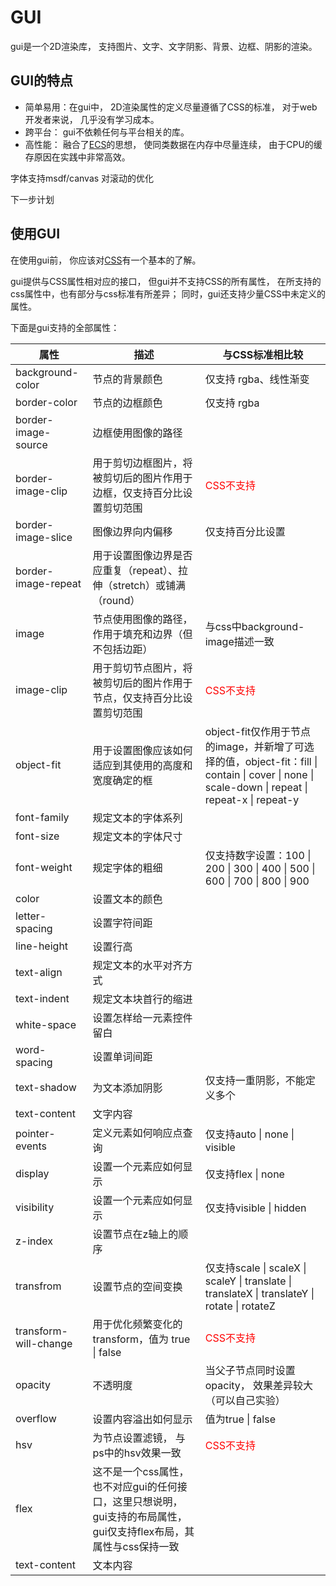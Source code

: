 # GUI

gui是一个2D渲染库， 支持图片、文字、文字阴影、背景、边框、阴影的渲染。

## GUI的特点

* 简单易用：在gui中， 2D渲染属性的定义尽量遵循了CSS的标准， 对于web开发者来说， 几乎没有学习成本。
* 跨平台： gui不依赖任何与平台相关的库。
* 高性能： 融合了[ECS](https://zhuanlan.zhihu.com/p/54164000)的思想， 使同类数据在内存中尽量连续， 由于CPU的缓存原因在实践中非常高效。

字体支持msdf/canvas
对滚动的优化

下一步计划



## 使用GUI

在使用gui前， 你应该对[CSS](https://developer.mozilla.org/zh-CN/docs/Web/CSS/Reference)有一个基本的了解。

gui提供与CSS属性相对应的接口， 但gui并不支持CSS的所有属性， 在所支持的css属性中，也有部分与css标准有所差异； 同时，gui还支持少量CSS中未定义的属性。

下面是gui支持的全部属性：

| 属性 | 描述 | 与CSS标准相比较 |
| ------ | ------ | ------ |
| background-color | 节点的背景颜色 | 仅支持 rgba、线性渐变 |
| border-color     | 节点的边框颜色 | 仅支持 rgba |
| border-image-source | 边框使用图像的路径 | |
| border-image-clip | 用于剪切边框图片，将被剪切后的图片作用于边框，仅支持百分比设置剪切范围 | <font color=red>CSS不支持</font> |
| border-image-slice | 图像边界向内偏移 | 仅支持百分比设置 |
| border-image-repeat | 用于设置图像边界是否应重复（repeat）、拉伸（stretch）或铺满（round） | |
| image | 节点使用图像的路径，作用于填充和边界（但不包括边距） | 与css中background-image描述一致 |
| image-clip | 用于剪切节点图片，将被剪切后的图片作用于节点，仅支持百分比设置剪切范围 | <font color=red>CSS不支持</font> |
| object-fit | 用于设置图像应该如何适应到其使用的高度和宽度确定的框 | object-fit仅作用于节点的image，并新增了可选择的值，object-fit：fill \| contain \| cover \| none \| scale-down \| repeat \| repeat-x \| repeat-y |
| font-family | 规定文本的字体系列 |  |
| font-size | 规定文本的字体尺寸 |  |
| font-weight | 规定字体的粗细 | 仅支持数字设置：100 \| 200 \| 300 \| 400 \| 500 \| 600 \| 700 \| 800 \| 900 |
| color | 设置文本的颜色 |  |
| letter-spacing | 设置字符间距 |  |
| line-height | 设置行高 |  |
| text-align | 规定文本的水平对齐方式 |  |
| text-indent | 规定文本块首行的缩进 |  |
| white-space | 设置怎样给一元素控件留白 |  |
| word-spacing | 设置单词间距 |  |
| text-shadow | 为文本添加阴影 | 仅支持一重阴影，不能定义多个 |
| text-content | 文字内容 |  |
| pointer-events | 定义元素如何响应点查询 | 仅支持auto \| none \| visible |
| display | 设置一个元素应如何显示 | 仅支持flex \| none |
| visibility | 设置一个元素应如何显示 | 仅支持visible \| hidden |
| z-index | 设置节点在z轴上的顺序 | |
| transfrom | 设置节点的空间变换 | 仅支持scale \| scaleX \| scaleY \| translate \| translateX \| translateY \| rotate \| rotateZ |
| transform-will-change | 用于优化频繁变化的transform，值为 true \| false | <font color=red>CSS不支持</font> |
| opacity | 不透明度 | 当父子节点同时设置opacity， 效果差异较大（可以自己实验） |
| overflow | 设置内容溢出如何显示 | 值为true \| false |
| hsv | 为节点设置滤镜， 与ps中的hsv效果一致 | <font color=red>CSS不支持</font> |
| flex | 这不是一个css属性， 也不对应gui的任何接口，这里只想说明， gui支持的布局属性， gui仅支持flex布局，其属性与css保持一致 |  |
| text-content| 文本内容 |  |

